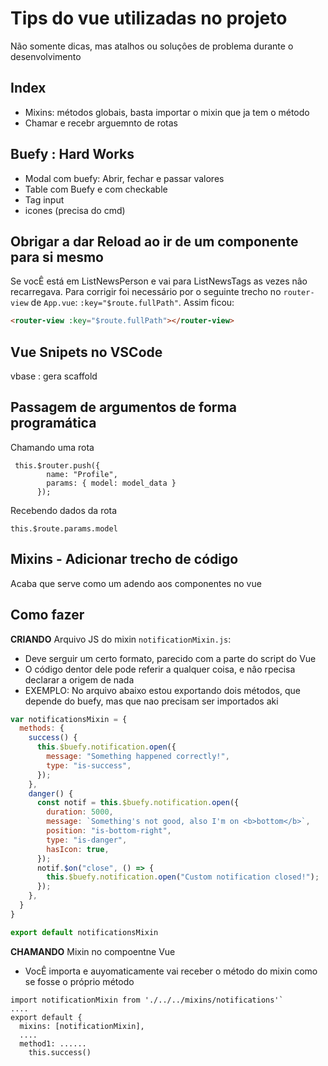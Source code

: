 # Tips do vue utilizadas no projeto

Não somente dicas, mas atalhos ou soluçôes de problema durante o desenvolvimento

## Index

+ Mixins: métodos globais, basta importar o mixin que ja tem o método
+ Chamar e recebr arguemnto de rotas

## Buefy : Hard Works

+ Modal com buefy: Abrir, fechar e passar valores
+ Table com Buefy e com checkable
+ Tag input
+  icones (precisa do cmd)


## Obrigar a dar Reload ao ir de um componente para si mesmo

Se vocÊ está em ListNewsPerson e vai para ListNewsTags as vezes nâo recarregava. Para corrigir foi necessário por o seguinte trecho no `router-view` de `App.vue`: `:key="$route.fullPath"`. Assim ficou:

````html
<router-view :key="$route.fullPath"></router-view>
````

## Vue Snipets no VSCode

vbase : gera scaffold

## Passagem de argumentos de forma programática

Chamando uma rota

````
 this.$router.push({
        name: "Profile",
        params: { model: model_data }
      });
````

Recebendo dados da rota

````
this.$route.params.model
````

## Mixins - Adicionar trecho de código

Acaba que serve como um adendo aos componentes no vue

## Como fazer

**CRIANDO** Arquivo JS do mixin `notificationMixin.js`:
+ Deve serguir um certo formato, parecido com a parte do script do Vue
+ O código dentor dele pode referir a qualquer coisa, e nâo rpecisa declarar a origem de nada
+ EXEMPLO: No arquivo abaixo estou exportando dois métodos, que depende do buefy, mas que nao precisam ser importados aki

````javascript
var notificationsMixin = {
  methods: {
    success() {
      this.$buefy.notification.open({
        message: "Something happened correctly!",
        type: "is-success",
      });
    },
    danger() {
      const notif = this.$buefy.notification.open({
        duration: 5000,
        message: `Something's not good, also I'm on <b>bottom</b>`,
        position: "is-bottom-right",
        type: "is-danger",
        hasIcon: true,
      });
      notif.$on("close", () => {
        this.$buefy.notification.open("Custom notification closed!");
      });
    },
  }
}

export default notificationsMixin
````

**CHAMANDO** Mixin no compoentne Vue
+ VocÊ importa e auyomaticamente vai receber o método do mixin como se fosse o próprio método

````vue
import notificationMixin from './../../mixins/notifications'`
....
export default {
  mixins: [notificationMixin],
  ....
  method1: ......
    this.success()
````


